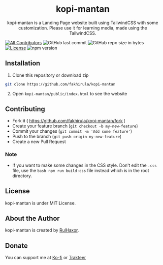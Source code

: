 <h1 align="center">kopi-mantan</h1>
<p align="center">kopi-mantan is a Landing Page website built using TailwindCSS with some customization. Please use it for learning media, made using the TailwindCSS.</p>
<p align="center">

[![All Contributors](https://img.shields.io/badge/all_contributors-1-green.svg?style=flat-square)](#contributors-)
![GitHub last commit](https://img.shields.io/github/last-commit/fakhirula/kopi-mantan.svg?style=flat-square)
![GitHub repo size in bytes](https://img.shields.io/github/repo-size/fakhirula/kopi-mantan?style=flat-square)
[![License](https://img.shields.io/github/license/fakhirula/kopi-mantan?style=flat-square)](LICENSE)
![npm version](https://badge.fury.io/js/yarn.svg?style=flat-square)
</p>

## Installation
1. Clone this repository or download zip
```bash
git clone https://github.com/fakhirula/kopi-mantan
```
2. Open `kopi-mantan/public/index.html` to see the website

 ## Contributing

- Fork it ( https://github.com/fakhirula/kopi-mantan/fork )
- Create your feature branch (`git checkout -b my-new-feature`)
- Commit your changes (`git commit -m 'Add some feature'`)
- Push to the branch (`git push origin my-new-feature`)
- Create a new Pull Request

### Note
- If you want to make some changes in the CSS style. Don't edit the `.css` file, use the ```bash npm run build:css``` file instead which is in the root directory.

## License
kopi-mantan is under MIT License.

## About the Author
kopi-mantan is created by <a href="https://instagram.com/fakhirula">RulHaxor</a>. 

 ## Donate
 You can support me at [Ko-fi](https://ko-fi.com/fakhirula#) or [Trakteer](https://trakteer.id/fakhirula)
